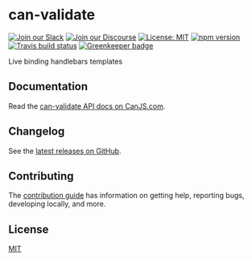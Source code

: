 # can-validate

[![Join our Slack](https://img.shields.io/badge/slack-join%20chat-611f69.svg)](https://www.bitovi.com/community/slack?utm_source=badge&utm_medium=badge&utm_campaign=pr-badge&utm_content=badge)
[![Join our Discourse](https://img.shields.io/discourse/https/forums.bitovi.com/posts.svg)](https://forums.bitovi.com/?utm_source=badge&utm_medium=badge&utm_campaign=pr-badge&utm_content=badge)
[![License: MIT](https://img.shields.io/badge/license-MIT-blue.svg)](https://github.com/canjs/can-validate/blob/master/LICENSE.md)
[![npm version](https://badge.fury.io/js/can-validate.svg)](https://www.npmjs.com/package/can-validate)
[![Travis build status](https://travis-ci.org/canjs/can-validate.svg?branch=master)](https://travis-ci.org/canjs/can-validate)
[![Greenkeeper badge](https://badges.greenkeeper.io/canjs/can-validate.svg)](https://greenkeeper.io/)

Live binding handlebars templates

## Documentation

Read the [can-validate API docs on CanJS.com](https://canjs.com/doc/can-validate.html).

## Changelog

See the [latest releases on GitHub](https://github.com/canjs/can-validate/releases).

## Contributing

The [contribution guide](https://github.com/canjs/can-validate/blob/master/CONTRIBUTING.md) has information on getting help, reporting bugs, developing locally, and more.

## License

[MIT](https://github.com/canjs/can-validate/blob/master/LICENSE.md)
